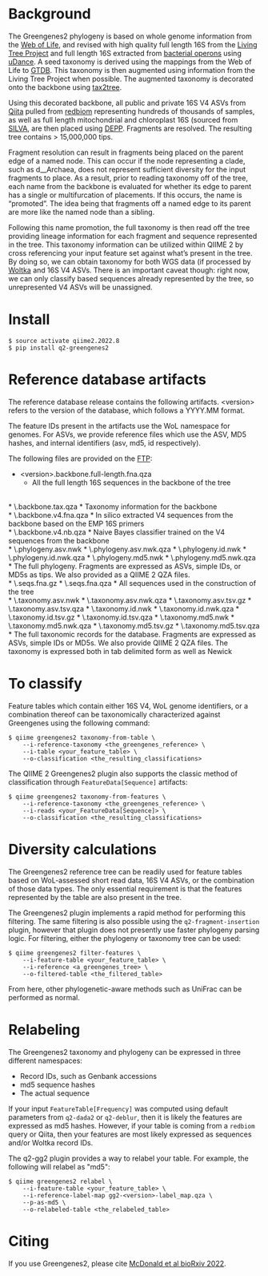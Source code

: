 # Background

The Greengenes2 phylogeny is based on whole genome information from the [Web of Life](https://biocore.github.io/wol/), and revised with high quality full length 16S from the [Living Tree Project](https://imedea.uib-csic.es/mmg/ltp/) and full length 16S extracted from [bacterial operons](https://www.nature.com/articles/s41592-020-01041-y) using [uDance](https://github.com/balabanmetin/uDance). A seed taxonomy is derived using the mappings from the Web of Life to [GTDB](https://gtdb.ecogenomic.org/). This taxonomy is then augmented using information from the Living Tree Project when possible. The augmented taxonomy is decorated onto the backbone using [tax2tree](https://github.com/biocore/tax2tree).

Using this decorated backbone, all public and private 16S V4 ASVs from [Qiita](https://qiita.ucsd.edu/) pulled from [redbiom](https://github.com/biocore/redbiom/) representing hundreds of thousands of samples, as well as full length mitochondrial and chloroplast 16S (sourced from [SILVA](https://www.arb-silva.de/), are then placed using [DEPP](https://github.com/yueyujiang/DEPP). Fragments are resolved. The resulting tree contains > 15,000,000 tips. 

Fragment resolution can result in fragments being placed on the parent edge of a named node. This can occur if the node representing a clade, such as d__Archaea, does not represent sufficient diversity for the input fragments to place. As a result, prior to reading taxonomy off of the tree, each name from the backbone is evaluated for whether its edge to parent has a single or multifurcation of placements. If this occurs, the name is “promoted”. The idea being that fragments off a named edge to its parent are more like the named node than a sibling.

Following this name promotion, the full taxonomy is then read off the tree providing lineage information for each fragment and sequence represented in the tree. This taxonomy information can be utilized within QIIME 2 by cross referencing your input feature set against what’s present in the tree. By doing so, we can obtain taxonomy for both WGS data (if processed by [Woltka](https://github.com/qiyunzhu/woltka) and 16S V4 ASVs. There is an important caveat though: right now, we can only classify based sequences already represented by the tree, so unrepresented V4 ASVs will be unassigned.  

# Install

```
$ source activate qiime2.2022.8
$ pip install q2-greengenes2
```

# Reference database artifacts

The reference database release contains the following artifacts. \<version\> refers to the version of the database, which follows a YYYY.MM format.  

The feature IDs present in the artifacts use the WoL namespace for genomes. For ASVs, we provide reference files which use the ASV, MD5 hashes, and internal identifiers (asv, md5, id respectively).

The following files are provided on the [FTP](http://ftp.microbio.me/greengenes_release/current):

* \<version\>.backbone.full-length.fna.qza
    * All the full length 16S sequences in the backbone of the tree
<br>
* \<version\>.backbone.tax.qza
    * Taxonomy information for the backbone
<br>
* \<version\>.backbone.v4.fna.qza
    * In silico extracted V4 sequences from the backbone based on the EMP 16S primers
<br>
* \<version\>.backbone.v4.nb.qza
    * Naive Bayes classifier trained on the V4 sequences from the backbone
<br>
* \<version\>.phylogeny.asv.nwk
* \<version\>.phylogeny.asv.nwk.qza
* \<version\>.phylogeny.id.nwk
* \<version\>.phylogeny.id.nwk.qza
* \<version\>.phylogeny.md5.nwk
* \<version\>.phylogeny.md5.nwk.qza
    * The full phylogeny. Fragments are expressed as ASVs, simple IDs, or MD5s as tips. We also provided as a QIIME 2 QZA files.
<br>
* \<version\>.seqs.fna.gz
* \<version\>.seqs.fna.qza
    * All sequences used in the construction of the tree
<br>
* \<version\>.taxonomy.asv.nwk
* \<version\>.taxonomy.asv.nwk.qza
* \<version\>.taxonomy.asv.tsv.gz
* \<version\>.taxonomy.asv.tsv.qza
* \<version\>.taxonomy.id.nwk
* \<version\>.taxonomy.id.nwk.qza
* \<version\>.taxonomy.id.tsv.gz
* \<version\>.taxonomy.id.tsv.qza
* \<version\>.taxonomy.md5.nwk
* \<version\>.taxonomy.md5.nwk.qza
* \<version\>.taxonomy.md5.tsv.gz
* \<version\>.taxonomy.md5.tsv.qza
    * The full taxonomic records for the database. Fragments are expressed as ASVs, simple IDs or MD5s. We also provide QIIME 2 QZA files. The taxonomy is expressed both in tab delimited form as well as Newick

# To classify

Feature tables which contain either 16S V4, WoL genome identifiers, or a combination thereof can be taxonomically characterized against Greengenes using the following command:

```
$ qiime greengenes2 taxonomy-from-table \
	--i-reference-taxonomy <the_greengenes_reference> \
	--i-table <your_feature_table> \
    --o-classification <the_resulting_classifications>
```

The QIIME 2 Greengenes2 plugin also supports the classic method of classification through `FeatureData[Sequence]` artifacts:

```
$ qiime greengenes2 taxonomy-from-features \
    --i-reference-taxonomy <the_greengenes_reference> \
    --i-reads <your_FeatureData[Sequence]> \ 
    --o-classification <the_resulting_classifications>
```

# Diversity calculations

The Greengenes2 reference tree can be readily used for feature tables based on WoL-assessed short read data, 16S V4 ASVs, or the combination of those data types. The only essential requirement is that the features represented by the table are also present in the tree.

The Greengenes2 plugin implements a rapid method for performing this filtering. The same filtering is also possible using the `q2-fragment-insertion` plugin, however that plugin does not presently use faster phylogeny parsing logic. For filtering, either the phylogeny or taxonomy tree can be used:

```
$ qiime greengenes2 filter-features \
    --i-feature-table <your_feature_table> \
    --i-reference <a_greengenes_tree> \
    --o-filtered-table <the_filtered_table>
```

From here, other phylogenetic-aware methods such as UniFrac can be performed as normal.

# Relabeling

The Greengenes2 taxonomy and phylogeny can be expressed in three different namespaces:

* Record IDs, such as Genbank accessions
* md5 sequence hashes 
* The actual sequence

If your input `FeatureTable[Frequency]` was computed using default parameters from `q2-dada2` or `q2-deblur`, then it is likely the features are expressed as md5 hashes. However, if your table is coming from a `redbiom` query or Qiita, then your features are most likely expressed as sequences and/or Woltka record IDs. 

The q2-gg2 plugin provides a way to relabel your table. For example, the following will relabel as "md5":

```
$ qiime greengenes2 relabel \
    --i-feature-table <your_feature_table> \
    --i-reference-label-map gg2-<version>-label_map.qza \
    --p-as-md5 \
    --o-relabeled-table <the_relabeled_table>
```

# Citing 

If you use Greengenes2, please cite [McDonald et al bioRxiv 2022](https://www.biorxiv.org/content/10.1101/2022.12.19.520774v1). 
